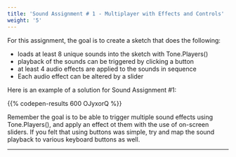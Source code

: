 ```yaml
---
title: 'Sound Assignment # 1 - Multiplayer with Effects and Controls'
weight: '5'
---
```

For this assignment, the goal is to create a sketch that does the following:

* loads at least 8 unique sounds into the sketch with Tone.Players()
* playback of the sounds can be triggered by clicking a button
* at least 4 audio effects are applied to the sounds in sequence
* Each audio effect can be altered by a slider


Here is an example of a solution for Sound Assignment #1:

{{% codepen-results 600 OJyxorQ %}}

Remember the goal is to be able to trigger multiple sound effects using Tone.Players(), and apply an effect ot them with the use of on-screen sliders. If you felt that using buttons was simple, try and map the sound playback to various keyboard buttons as well.

---
